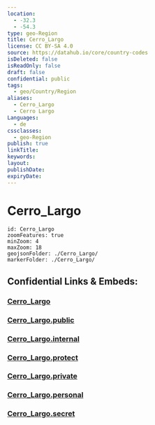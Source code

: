 ```yaml
---
location:
  - -32.3
  - -54.3
type: geo-Region
title: Cerro_Largo
license: CC BY-SA 4.0
source: https://datahub.io/core/country-codes
isDeleted: false
isReadOnly: false
draft: false
confidential: public
tags:
  - geo/Country/Region
aliases:
  - Cerro_Largo
  - Cerro Largo
Languages:
  - de
cssclasses:
  - geo-Region
publish: true
linkTitle: 
keywords: 
layout: 
publishDate: 
expiryDate:
---
```


# Cerro_Largo

```leaflet
id: Cerro_Largo
zoomFeatures: true 
minZoom: 4 
maxZoom: 18
geojsonFolder: ./Cerro_Largo/
markerFolder: ./Cerro_Largo/
```


## Confidential Links & Embeds: 

### [Cerro_Largo](/_Standards/Earth/Continent/America~South/Uruguay/departments~Uruguay/Cerro_Largo.md) 

### [Cerro_Largo.public](/_public/Earth/Continent/America~South/Uruguay/departments~Uruguay/Cerro_Largo.public.md) 

### [Cerro_Largo.internal](/_internal/Earth/Continent/America~South/Uruguay/departments~Uruguay/Cerro_Largo.internal.md) 

### [Cerro_Largo.protect](/_protect/Earth/Continent/America~South/Uruguay/departments~Uruguay/Cerro_Largo.protect.md) 

### [Cerro_Largo.private](/_private/Earth/Continent/America~South/Uruguay/departments~Uruguay/Cerro_Largo.private.md) 

### [Cerro_Largo.personal](/_personal/Earth/Continent/America~South/Uruguay/departments~Uruguay/Cerro_Largo.personal.md) 

### [Cerro_Largo.secret](/_secret/Earth/Continent/America~South/Uruguay/departments~Uruguay/Cerro_Largo.secret.md)

